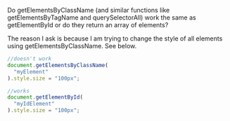 Do getElementsByClassName (and similar functions like getElementsByTagName and querySelectorAll) work the same as getElementById or do they return an array of elements?

The reason I ask is because I am trying to change the style of all elements using getElementsByClassName. See below.

```ts
//doesn't work
document.getElementsByClassName(
  "myElement"
).style.size = "100px";

//works
document.getElementById(
  "myIdElement"
).style.size = "100px";
```
